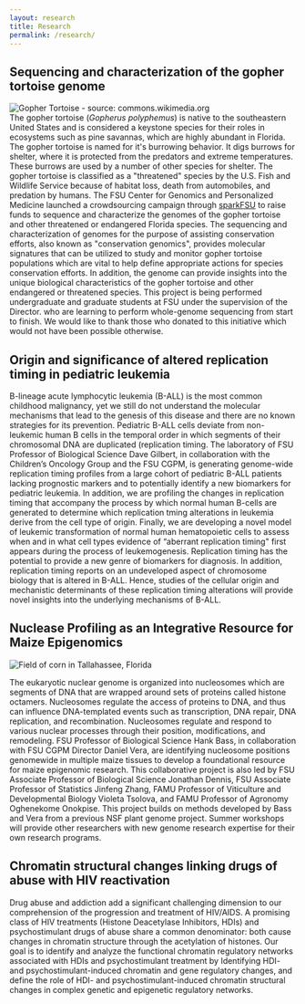 ```yaml
---
layout: research
title: Research
permalink: /research/
---
```


## Sequencing and characterization of the gopher tortoise genome
![Gopher Tortoise - source: commons.wikimedia.org](https://upload.wikimedia.org/wikipedia/commons/thumb/1/10/Florida_Gopher_Tortoise.jpg/800px-Florida_Gopher_Tortoise.jpg)  
The gopher tortoise (*Gopherus polyphemus*) is native to the southeastern United States and is considered a keystone species for their roles in ecosystems such as pine savannas, which are highly abundant in Florida. The gopher tortoise is named for it's burrowing behavior. It digs burrows for shelter, where it is protected from the predators and extreme temperatures. These burrows are used by a number of other species for shelter. The gopher tortoise is classified as a "threatened" species by the U.S. Fish and Wildlife Service because of habitat loss, death from automobiles, and predation by humans. The FSU Center for Genomics and Personalized Medicine launched a crowdsourcing campaign through [sparkFSU](https://spark.fsu.edu/) to raise funds to sequence and characterize the genomes of the gopher tortoise and other threatened or endangered Florida species. The sequencing and characterization of genomes for the purpose of assisting conservation efforts, also known as "conservation genomics", provides molecular signatures that can be utilized to study and monitor gopher tortoise populations which are vital to help define appropriate actions for species conservation efforts. In addition, the genome can provide insights into the unique biological characteristics of the gopher tortoise and other endangered or threatened species. This project is being performed undergraduate and graduate students at FSU under the supervision of the Director. who are learning to perform whole-genome sequencing from start to finish. We would like to thank those who donated to this initiative which would not have been possible otherwise.

<div class="hline"></div>

## Origin and significance of altered replication timing in pediatric leukemia

B-lineage acute lymphocytic leukemia (B-ALL) is the most common childhood malignancy, yet we still do not understand the molecular mechanisms that lead to the genesis of this disease and there are no known strategies for its prevention. Pediatric B-ALL cells deviate from non-leukemic human B cells in the temporal order in which segments of their chromosomal DNA are duplicated (replication timing. The laboratory of FSU Professor of Biological Science Dave Gilbert, in collaboration with the Children’s Oncology Group and the FSU CGPM, is generating genome-wide replication timing profiles from a large cohort of pediatric B-ALL patients lacking prognostic markers and to potentially identify a new biomarkers for pediatric leukemia. In addition, we are profiling the changes in replication timing that accompany the process by which normal human B-cells are generated to determine which replication tming alterations in leukemia derive from the cell type of origin. Finally, we are developing a novel model of leukemic transformation of normal human hematopoietic cells to assess when and in what cell types evidence of “aberrant replication timing" first appears during the process of leukemogenesis. Replication timing has the potential to provide a new genre of biomarkers for diagnosis. In addition, replication timing reports on an undeveloped aspect of chromosome biology that is altered in B-ALL. Hence, studies of the cellular origin and mechanistic determinants of these replication timing alterations will provide novel insights into the underlying mechanisms of B-ALL.

<div class="hline"></div>

## Nuclease Profiling as an Integrative Resource for Maize Epigenomics
![Field of corn in Tallahassee, Florida](http://bio.fsu.edu/bass/img/bannerhome.jpg)

The eukaryotic nuclear genome is organized into nucleosomes which are segments of DNA that are wrapped around sets of proteins called histone octamers. Nucleosomes regulate the access of proteins to DNA, and thus can influence DNA-templated events such as transcription, DNA repair, DNA replication, and recombination. Nucleosomes regulate and respond to various nuclear processes through their position, modifications, and remodeling. FSU Professor of Biological Science Hank Bass, in collaboration with FSU CGPM Director Daniel Vera, are identifying nucleosome positions genomewide in multiple maize tissues to develop a foundational resource for maize epigenomic research. This collaborative project is also led by FSU Associate Professor of Biological Science Jonathan Dennis, FSU Associate Professor of Statistics Jinfeng Zhang, FAMU Professor of Viticulture and Developmental Biology Violeta Tsolova, and FAMU Professor of Agronomy Oghenekome Onokpise. This project builds on methods developed by Bass and Vera from a previous NSF plant genome project. Summer workshops will provide other researchers with new genome research expertise for their own research programs.

<div class="hline"></div>

## Chromatin structural changes linking drugs of abuse with HIV reactivation

Drug abuse and addiction add a significant challenging dimension to our comprehension of the progression and treatment of HIV/AIDS. A promising class of HIV treatments (Histone Deacetylase Inhibitors, HDIs) and psychostimulant drugs of abuse share a common denominator: both cause changes in chromatin structure through the acetylation of histones. Our goal is to identify and analyze the functional chromatin regulatory networks associated with HDIs and psychostimulant treatment by Identifying HDI- and psychostimulant-induced chromatin and gene regulatory changes, and define the role of HDI- and psychostimulant-induced chromatin structural changes in complex genetic and epigenetic regulatory networks.
